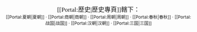 <center><big><span style= "font-family:標楷體;">[[Portal:歷史|歷史專頁]]轄下：</span></big></center><div align=center style="font-size:smaller;">[[Portal:夏朝|夏朝]] · [[Portal:商朝|商朝]] · [[Portal:周朝|周朝]] · [[Portal:春秋|春秋]] · [[Portal:战国|战国]] · [[Portal:汉朝|汉朝]] · [[Portal:三国|三国]]
</div>